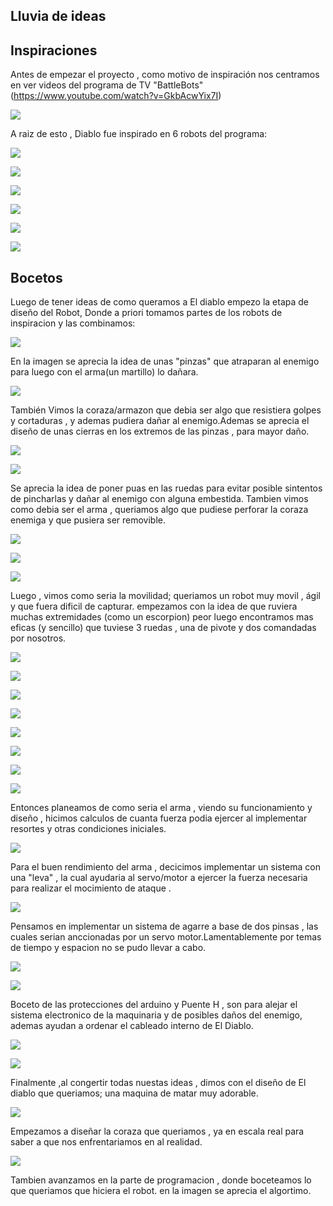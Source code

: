 ## Lluvia de ideas

## Inspiraciones 

Antes de empezar el proyecto , como motivo de inspiración nos centramos en ver videos del programa de TV "BattleBots" 
(https://www.youtube.com/watch?v=GkbAcwYix7I)

![](/multimedia/inspiraciones/battlebots.jpg)

A raiz de esto , Diablo fue inspirado en 6 robots del programa:


![](/multimedia/inspiraciones/14cef7d3-8599-4da3-b9f7-ef95bee14e3c.jpg)

![](/multimedia/inspiraciones/20e08519-4747-45ba-b5b5-d44134399610.jpg)

![](/multimedia/inspiraciones/893b6f6d-5717-4ba9-8e9a-c3b125c8ae89.jpg)

![](/multimedia/inspiraciones/ba3ad0c4-ff28-4076-adc6-8147c5d9fda0.jpg)

![](/multimedia/inspiraciones/inpiracion1.jpg)

![](/multimedia/inspiraciones/inspiracion2.jpg)


## Bocetos 
Luego de tener ideas de como queramos a El diablo empezo la etapa de diseño del Robot, Donde a priori tomamos partes de los robots de inspiracion y las combinamos:

![](/multimedia/Bocetos/bocetos2.jpg)

En la imagen se aprecia la idea de unas "pinzas" que atraparan al enemigo para luego con el arma(un martillo) lo dañara.

![](/multimedia/Bocetos/bocetos3.jpg)

También Vimos la coraza/armazon que debia ser algo que resistiera golpes y cortaduras , y ademas pudiera dañar al enemigo.Ademas se aprecia el diseño de unas cierras en los extremos de las pinzas , para mayor daño.

![](/multimedia/Bocetos/bocetos4.jpg)

![](/multimedia/Bocetos/boceto5.jpg)

Se aprecia la idea de poner puas en las ruedas para evitar posible sintentos de pincharlas y dañar al enemigo con alguna embestida.
Tambien vimos como debia ser el arma , queriamos algo que pudiese perforar la coraza enemiga y que pusiera ser removible.

![](/multimedia/Bocetos/boceto6.jpg)

![](/multimedia/Bocetos/boceto7.jpg)

![](/multimedia/Bocetos/boceto10.jpg)

Luego , vimos como seria la movilidad; queriamos un robot muy movil , ágil y que fuera dificil de capturar. empezamos con la idea de que ruviera muchas extremidades (como un escorpion) peor luego encontramos mas eficas (y sencillo) que tuviese 3 ruedas , una de pivote y dos comandadas por nosotros.

![](/multimedia/Bocetos/boceto_arma.jpg)


![](/multimedia/Bocetos/bocetos_arma.jpg)


![](/multimedia/Bocetos/boceto_arma_2.jpg)


![](/multimedia/Bocetos/boceto_arma_3.jpg)


![](/multimedia/Bocetos/boceto_arma_4.jpg)


![](/multimedia/Bocetos/boceto_ideas_arma.jpg)


![](/multimedia/Bocetos/analisis_fuerza_arma.jpg)


![](/multimedia/Bocetos/calculos_arma.jpg)

Entonces planeamos de como seria el arma , viendo su funcionamiento y diseño , hicimos calculos de cuanta fuerza podia ejercer al implementar resortes y otras condiciones iniciales.


![](/multimedia/Bocetos/bocetos_leba.jpg)


Para el buen rendimiento del arma , decicimos implementar un sistema con una "leva" , la cual ayudaria al servo/motor a ejercer la fuerza necesaria para realizar el mocimiento de ataque .

![](/multimedia/Bocetos/boceto_pinzas.jpg)

Pensamos en implementar un sistema de agarre a base de dos pinsas , las cuales serian anccionadas por un servo motor.Lamentablemente por temas de tiempo y espacion no se pudo llevar a cabo.

![](/multimedia/Bocetos/boceto12.jpg)

![](/multimedia/Bocetos/boceto13.jpg)

Boceto de las protecciones del arduino y Puente H , son para alejar el sistema electronico de la maquinaria y de posibles daños del enemigo, ademas ayudan a ordenar el cableado interno de El Diablo.

![](/multimedia/Bocetos/boceto8.png)

![](/multimedia/Bocetos/bocetos_lluvia_de_ideas.png)


Finalmente ,al congertir todas nuestas ideas , dimos con el diseño de El diablo que queriamos; una maquina de matar muy adorable.

![](/multimedia/Bocetos/confeccion_planos.png)

Empezamos a diseñar la coraza que queriamos , ya en escala real para saber a que nos enfrentariamos en al realidad.

![](/multimedia/Bocetos/bocetos_funcionamiento_algoritmo.png)

Tambien avanzamos en la parte de programacion , donde boceteamos lo que queriamos que hiciera el robot. en la imagen se aprecia el algortimo.

















